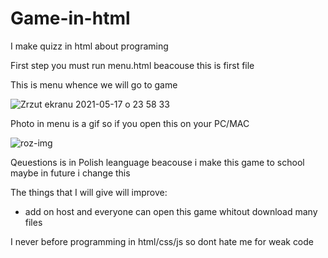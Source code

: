 # Game-in-html

I make quizz in html about programing

First step you must run menu.html beacouse this is first file

This is menu whence we will go to game 

![Zrzut ekranu 2021-05-17 o 23 58 33](https://user-images.githubusercontent.com/76879087/118562011-39dbf700-b76c-11eb-9b50-a9e9fce51137.png)

Photo in menu is a gif so if you open this on your PC/MAC

![roz-img](https://user-images.githubusercontent.com/76879087/117876322-8b374280-b2a3-11eb-8f21-2f3ddadd5826.png)

Qeuestions is in Polish leanguage beacouse i make this game to school maybe in future i change this

The things that I will give will improve:
- add on host and everyone can open this game whitout download many files

I never before programming in html/css/js so dont hate me for weak code 

